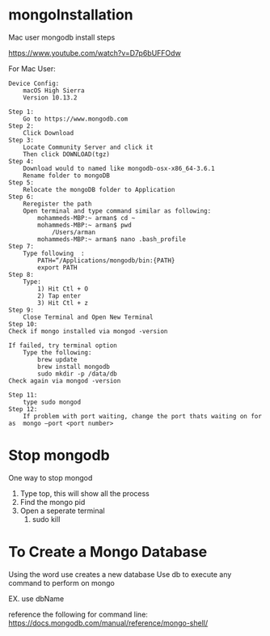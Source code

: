 # mongoInstallation

Mac user mongodb install steps

https://www.youtube.com/watch?v=D7p6bUFFOdw

For Mac User:
	
	Device Config:
		macOS High Sierra
		Version 10.13.2
	
	Step 1:
		Go to https://www.mongodb.com
	Step 2:
		Click Download
	Step 3: 
		Locate Community Server and click it
		Then click DOWNLOAD(tgz)
	Step 4:
		Download would to named like mongodb-osx-x86_64-3.6.1
		Rename folder to mongoDB
	Step 5:
		Relocate the mongoDB folder to Application
	Step 6:
		Reregister the path 
		Open terminal and type command similar as following:
			mohammeds-MBP:~ arman$ cd ~
			mohammeds-MBP:~ arman$ pwd
				/Users/arman
			mohammeds-MBP:~ arman$ nano .bash_profile 
	Step 7:
		Type following	:
			PATH=“/Applications/mongodb/bin:{PATH}
			export PATH
	Step 8:
		Type:
			1) Hit Ctl + O
			2) Tap enter
			3) Hit Ctl + z
	Step 9:
		Close Terminal and Open New Terminal
	Step 10:
	Check if mongo installed via mongod -version
	
	If failed, try terminal option
		Type the following:
			brew update
			brew install mongodb
			sudo mkdir -p /data/db
	Check again via mongod -version

	Step 11:
		type sudo mongod 
	Step 12:
		If problem with port waiting, change the port thats waiting on for as  mongo —port <port number>



# Stop mongodb

One way to stop mongod
1. Type top, this will show all the process
2. Find the mongo pid 
3. Open a seperate terminal
    1. sudo kill <the PID Number>

# To Create a Mongo Database
Using the word use creates a new database
Use db to execute any command to perform on mongo

EX. use dbName

reference the following for command line:
	https://docs.mongodb.com/manual/reference/mongo-shell/
